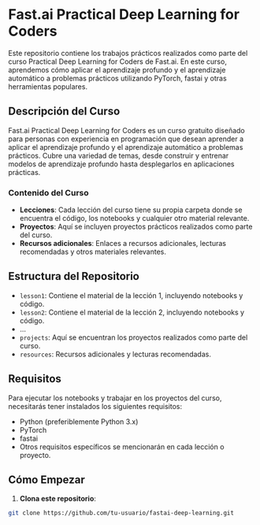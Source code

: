 # Fast.ai Practical Deep Learning for Coders

Este repositorio contiene los trabajos prácticos realizados como parte del curso Practical Deep Learning for Coders de Fast.ai. En este curso, aprendemos cómo aplicar el aprendizaje profundo y el aprendizaje automático a problemas prácticos utilizando PyTorch, fastai y otras herramientas populares.

## Descripción del Curso

Fast.ai Practical Deep Learning for Coders es un curso gratuito diseñado para personas con experiencia en programación que desean aprender a aplicar el aprendizaje profundo y el aprendizaje automático a problemas prácticos. Cubre una variedad de temas, desde construir y entrenar modelos de aprendizaje profundo hasta desplegarlos en aplicaciones prácticas.

### Contenido del Curso

- **Lecciones**: Cada lección del curso tiene su propia carpeta donde se encuentra el código, los notebooks y cualquier otro material relevante.
- **Proyectos**: Aquí se incluyen proyectos prácticos realizados como parte del curso.
- **Recursos adicionales**: Enlaces a recursos adicionales, lecturas recomendadas y otros materiales relevantes.

## Estructura del Repositorio

- `lesson1`: Contiene el material de la lección 1, incluyendo notebooks y código.
- `lesson2`: Contiene el material de la lección 2, incluyendo notebooks y código.
- ...
- `projects`: Aquí se encuentran los proyectos realizados como parte del curso.
- `resources`: Recursos adicionales y lecturas recomendadas.

## Requisitos

Para ejecutar los notebooks y trabajar en los proyectos del curso, necesitarás tener instalados los siguientes requisitos:

- Python (preferiblemente Python 3.x)
- PyTorch
- fastai
- Otros requisitos específicos se mencionarán en cada lección o proyecto.

## Cómo Empezar

1. **Clona este repositorio**:

```bash
git clone https://github.com/tu-usuario/fastai-deep-learning.git
